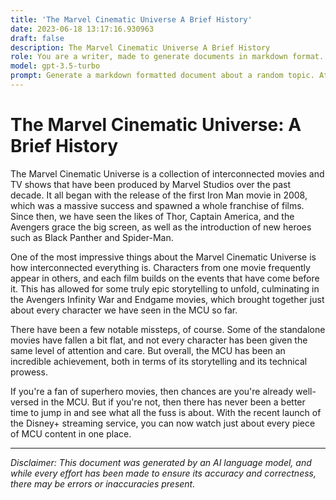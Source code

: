 ```yaml
---
title: 'The Marvel Cinematic Universe A Brief History'
date: 2023-06-18 13:17:16.930963
draft: false
description: The Marvel Cinematic Universe A Brief History
role: You are a writer, made to generate documents in markdown format. It is very important that all of the documents you generate are in valid markdown format.
model: gpt-3.5-turbo
prompt: Generate a markdown formatted document about a random topic. At the bottom, include a disclaimer explaining that the document was generated by you. The first line of the document should be the title. Make sure that the entire document is in proper markdown format, using a mix of various tags to make the document visually appealing.
---
```


# The Marvel Cinematic Universe: A Brief History  

The Marvel Cinematic Universe is a collection of interconnected movies and TV shows that have been produced by Marvel Studios over the past decade. It all began with the release of the first Iron Man movie in 2008, which was a massive success and spawned a whole franchise of films. Since then, we have seen the likes of Thor, Captain America, and the Avengers grace the big screen, as well as the introduction of new heroes such as Black Panther and Spider-Man. 

One of the most impressive things about the Marvel Cinematic Universe is how interconnected everything is. Characters from one movie frequently appear in others, and each film builds on the events that have come before it. This has allowed for some truly epic storytelling to unfold, culminating in the Avengers Infinity War and Endgame movies, which brought together just about every character we have seen in the MCU so far.

There have been a few notable missteps, of course. Some of the standalone movies have fallen a bit flat, and not every character has been given the same level of attention and care. But overall, the MCU has been an incredible achievement, both in terms of its storytelling and its technical prowess.

If you're a fan of superhero movies, then chances are you're already well-versed in the MCU. But if you're not, then there has never been a better time to jump in and see what all the fuss is about. With the recent launch of the Disney+ streaming service, you can now watch just about every piece of MCU content in one place.

---

*Disclaimer: This document was generated by an AI language model, and while every effort has been made to ensure its accuracy and correctness, there may be errors or inaccuracies present.*